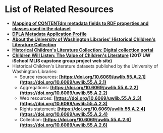 # List of Related Resources
- **[Mapping of CONTENTdm metadata fields to RDF properties and classes used in the dataset](https://docs.google.com/spreadsheets/d/1Pax7Z1V5FjiuATyD0Cv1RY24w4TKs3s7oQmEwMSy8aA/edit?usp=sharing)**
- **[DPLA Metadata Application Profile](https://pro.dp.la/hubs/metadata-application-profile)**
- **[About the University of Washington Libraries' Historical Children's Literature Collection](http://guides.lib.uw.edu/c.php?g=341698&p=2299537)**
- **[Historical Children's Literature Collection: Digital collection portal](http://content.lib.washington.edu/childrensweb/index.html)**
- **[Children Will Listen: The Value of Children's Literature](http://viclit.omeka.net/) (2017 UW iSchool MLIS capstone group project web site)**
- Historical Children's Literature datasets published by the University of Washington Libraries:
  - Source resources: **[https://doi.org/10.6069/uwlib.55.A.2.1](https://doi.org/10.6069/uwlib.55.A.2.1)**
  - Aggregations: **[https://doi.org/10.6069/uwlib.55.A.2.2](https://doi.org/10.6069/uwlib.55.A.2.2)**
  - Web resources: **[https://doi.org/10.6069/uwlib.55.A.2.3](https://doi.org/10.6069/uwlib.55.A.2.3)**
  - Rights statement: **[https://doi.org/10.6069/uwlib.55.A.2.4](https://doi.org/10.6069/uwlib.55.A.2.4)**
  - Collection: **[https://doi.org/10.6069/uwlib.55.A.2.6](https://doi.org/10.6069/uwlib.55.A.2.6)**
